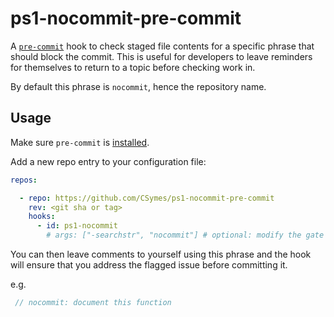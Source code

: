 # ps1-nocommit-pre-commit

A [`pre-commit`](https://pre-commit.com) hook to check staged file contents for
a specific phrase that should block the commit. This is useful for developers
to leave reminders for themselves to return to a topic before checking work in.

By default this phrase is `nocommit`, hence the repository name.  

## Usage

Make sure `pre-commit` is [installed](https://pre-commit.com#install).

Add a new repo entry to your configuration file:

```yaml
repos:

  - repo: https://github.com/CSymes/ps1-nocommit-pre-commit
    rev: <git sha or tag>
    hooks:
      - id: ps1-nocommit
        # args: ["-searchstr", "nocommit"] # optional: modify the gate phrase to something other than the default
```

You can then leave comments to yourself using this phrase and the hook
will ensure that you address the flagged issue before committing it.

e.g.

```C#
 // nocommit: document this function
```

